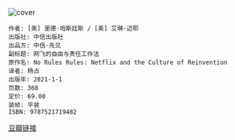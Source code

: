 ![cover](https://img1.doubanio.com/view/subject/s/public/s33784858.jpg)

    作者: [美] 里德·哈斯廷斯 / [美] 艾琳·迈耶
    出版社: 中信出版社
    出品方: 中信·先见
    副标题: 网飞的自由与责任工作法
    原作名: No Rules Rules: Netflix and the Culture of Reinvention
    译者: 杨占
    出版年: 2021-1-1
    页数: 368
    定价: 69.00
    装帧: 平装
    ISBN: 9787521719482

[豆瓣链接](https://book.douban.com/subject/35102294/)













































































































